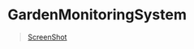 # GardenMonitoringSystem
<blockquote class="imgur-embed-pub" lang="en" data-id="a/s1eR9nR"><a href="//imgur.com/a/s1eR9nR">ScreenShot</a></blockquote<script async src="//s.imgur.com/min/embed.js" charset="utf-8"></script>
